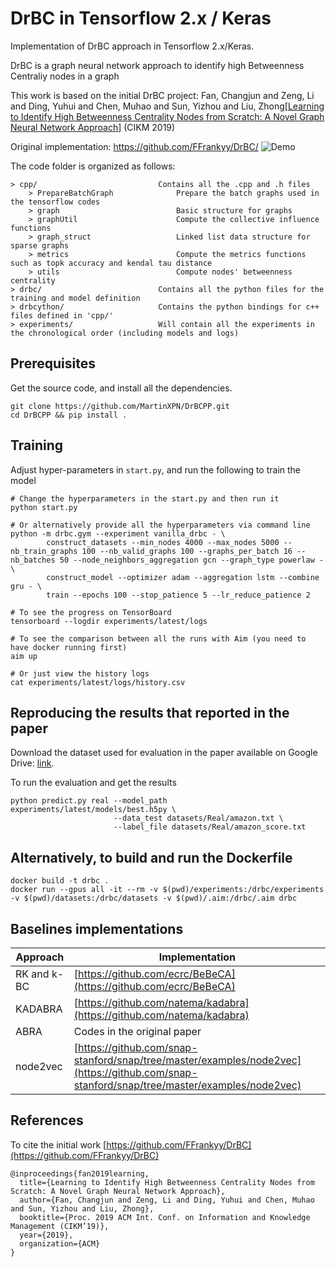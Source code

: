 # DrBC in Tensorflow 2.x / Keras
Implementation of DrBC approach in Tensorflow 2.x/Keras.

DrBC is a graph neural network approach to identify high Betweenness Centraliy nodes in a graph

This work is based on the initial DrBC project:
Fan, Changjun and Zeng, Li and Ding, Yuhui and Chen, Muhao and Sun, Yizhou and Liu, Zhong[[Learning to Identify High Betweenness Centrality Nodes from Scratch: A Novel Graph Neural Network Approach]](http://arxiv.org/abs/1905.10418) (CIKM 2019)

Original implementation: https://github.com/FFrankyy/DrBC/
![](https://i.imgur.com/vqBlSUQ.jpg "Demo")


The code folder is organized as follows:
```text
> cpp/                           Contains all the .cpp and .h files
    > PrepareBatchGraph              Prepare the batch graphs used in the tensorflow codes
    > graph                          Basic structure for graphs
    > graphUtil                      Compute the collective influence functions
    > graph_struct                   Linked list data structure for sparse graphs
    > metrics                        Compute the metrics functions such as topk accuracy and kendal tau distance
    > utils                          Compute nodes' betweenness centrality
> drbc/                          Contains all the python files for the training and model definition
> drbcython/                     Contains the python bindings for c++ files defined in 'cpp/'
> experiments/                   Will contain all the experiments in the chronological order (including models and logs)
```


## Prerequisites
Get the source code, and install all the dependencies.
```shell
git clone https://github.com/MartinXPN/DrBCPP.git
cd DrBCPP && pip install .
```

## Training
Adjust hyper-parameters in `start.py`, and run the following to train the model
```shell
# Change the hyperparameters in the start.py and then run it
python start.py

# Or alternatively provide all the hyperparameters via command line
python -m drbc.gym --experiment vanilla_drbc - \
        construct_datasets --min_nodes 4000 --max_nodes 5000 --nb_train_graphs 100 --nb_valid_graphs 100 --graphs_per_batch 16 --nb_batches 50 --node_neighbors_aggregation gcn --graph_type powerlaw - \
        construct_model --optimizer adam --aggregation lstm --combine gru - \ 
        train --epochs 100 --stop_patience 5 --lr_reduce_patience 2

# To see the progress on TensorBoard
tensorboard --logdir experiments/latest/logs

# To see the comparison between all the runs with Aim (you need to have docker running first)
aim up

# Or just view the history logs
cat experiments/latest/logs/history.csv
```


## Reproducing the results that reported in the paper
Download the dataset used for evaluation in the paper available on Google Drive: [link](https://drive.google.com/file/d/1nsVX8t5EP3JaTjfeHPf74N21jSDUA8dJ/view?usp=sharing).


To run the evaluation and get the results
```shell
python predict.py real --model_path experiments/latest/models/best.h5py \
                       --data_test datasets/Real/amazon.txt \
                       --label_file datasets/Real/amazon_score.txt
```

## Alternatively, to build and run the Dockerfile
```shell
docker build -t drbc .
docker run --gpus all -it --rm -v $(pwd)/experiments:/drbc/experiments -v $(pwd)/datasets:/drbc/datasets -v $(pwd)/.aim:/drbc/.aim drbc
```


## Baselines implementations
| Approach      | Implementation  |
| ------------- | --------------- |
| RK and k-BC   | [https://github.com/ecrc/BeBeCA](https://github.com/ecrc/BeBeCA) |
| KADABRA       | [https://github.com/natema/kadabra](https://github.com/natema/kadabra) |
| ABRA          | Codes in the original paper |
| node2vec      | [https://github.com/snap-stanford/snap/tree/master/examples/node2vec](https://github.com/snap-stanford/snap/tree/master/examples/node2vec) |



## References
To cite the initial work [https://github.com/FFrankyy/DrBC](https://github.com/FFrankyy/DrBC)
```
@inproceedings{fan2019learning,
  title={Learning to Identify High Betweenness Centrality Nodes from Scratch: A Novel Graph Neural Network Approach},
  author={Fan, Changjun and Zeng, Li and Ding, Yuhui and Chen, Muhao and Sun, Yizhou and Liu, Zhong},
  booktitle={Proc. 2019 ACM Int. Conf. on Information and Knowledge Management (CIKM’19)},
  year={2019},
  organization={ACM}
}
```
